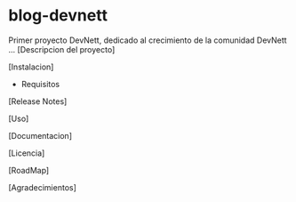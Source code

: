 # blog-devnett
Primer proyecto DevNett, dedicado al crecimiento de la comunidad DevNett
...
[Descripcion del proyecto]

[Instalacion]
- Requisitos

[Release Notes]

[Uso]

[Documentacion]

[Licencia]

[RoadMap]

[Agradecimientos]
